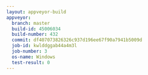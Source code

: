 ```yaml
---
layout: appveyor-build
appveyor:
  branch: master
  build-id: 45006034
  build-number: 432
  commit: df407073826326c937d196ee67f90a7941b5009d
  job-id: kwlddggab44a4m3l
  job-number: 3
  os-name: Windows
  test-result: 0
---
```

